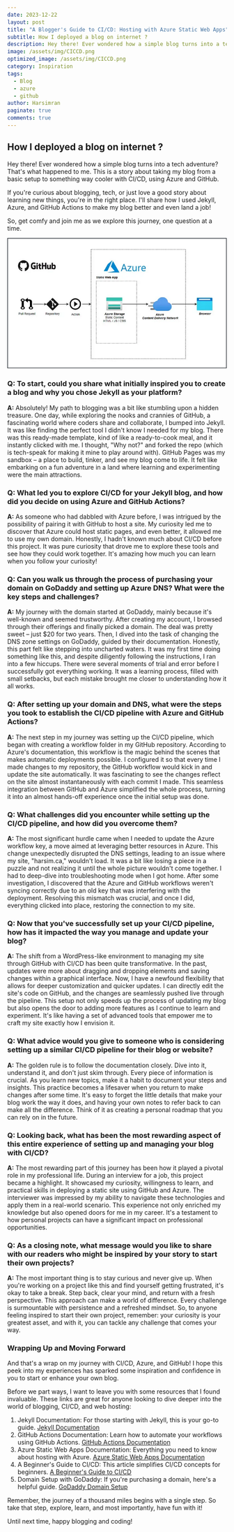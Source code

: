 ```yaml
---
date: 2023-12-22
layout: post
title: "A Blogger's Guide to CI/CD: Hosting with Azure Static Web Apps"
subtitle: How I deployed a blog on internet ?
description: Hey there! Ever wondered how a simple blog turns into a tech adventure? That's what happened to me. This is a story about taking my blog from a basic setup to something way cooler with CI/CD, using Azure and GitHub.
image: /assets/img/CICCD.png
optimized_image: /assets/img/CICCD.png
category: Inspiration
tags:
  - Blog
  - azure
  - github
author: Harsimran
paginate: true
comments: true
---
```

## How I deployed a blog on internet ?
Hey there! Ever wondered how a simple blog turns into a tech adventure? That's what happened to me. This is a story about taking my blog from a basic setup to something way cooler with CI/CD, using Azure and GitHub.

If you're curious about blogging, tech, or just love a good story about learning new things, you're in the right place. I'll share how I used Jekyll, Azure, and GitHub Actions to make my blog better and even land a job!

So, get comfy and join me as we explore this journey, one question at a time.

![CI/CD Blog Map](/assets/img/map.PNG)

### Q: To start, could you share what initially inspired you to create a blog and why you chose Jekyll as your platform?

**A:** Absolutely! My path to blogging was a bit like stumbling upon a hidden treasure. One day, while exploring the nooks and crannies of GitHub, a fascinating world where coders share and collaborate, I bumped into Jekyll. It was like finding the perfect tool I didn't know I needed for my blog. There was this ready-made template, kind of like a ready-to-cook meal, and it instantly clicked with me. I thought, "Why not?" and forked the repo (which is tech-speak for making it mine to play around with). GitHub Pages was my sandbox – a place to build, tinker, and see my blog come to life. It felt like embarking on a fun adventure in a land where learning and experimenting were the main attractions.

### Q: What led you to explore CI/CD for your Jekyll blog, and how did you decide on using Azure and GitHub Actions?

**A:** As someone who had dabbled with Azure before, I was intrigued by the possibility of pairing it with GitHub to host a site. My curiosity led me to discover that Azure could host static pages, and even better, it allowed me to use my own domain. Honestly, I hadn't known much about CI/CD before this project. It was pure curiosity that drove me to explore these tools and see how they could work together. It's amazing how much you can learn when you follow your curiosity!

### Q: Can you walk us through the process of purchasing your domain on GoDaddy and setting up Azure DNS? What were the key steps and challenges?

**A:** My journey with the domain started at GoDaddy, mainly because it's well-known and seemed trustworthy. After creating my account, I browsed through their offerings and finally picked a domain. The deal was pretty sweet – just $20 for two years. Then, I dived into the task of changing the DNS zone settings on GoDaddy, guided by their documentation. Honestly, this part felt like stepping into uncharted waters. It was my first time doing something like this, and despite diligently following the instructions, I ran into a few hiccups. There were several moments of trial and error before I successfully got everything working. It was a learning process, filled with small setbacks, but each mistake brought me closer to understanding how it all works.

### Q: After setting up your domain and DNS, what were the steps you took to establish the CI/CD pipeline with Azure and GitHub Actions?

**A:** The next step in my journey was setting up the CI/CD pipeline, which began with creating a workflow folder in my GitHub repository. According to Azure's documentation, this workflow is the magic behind the scenes that makes automatic deployments possible. I configured it so that every time I made changes to my repository, the GitHub workflow would kick in and update the site automatically. It was fascinating to see the changes reflect on the site almost instantaneously with each commit I made. This seamless integration between GitHub and Azure simplified the whole process, turning it into an almost hands-off experience once the initial setup was done.

### Q: What challenges did you encounter while setting up the CI/CD pipeline, and how did you overcome them?

**A:** The most significant hurdle came when I needed to update the Azure workflow key, a move aimed at leveraging better resources in Azure. This change unexpectedly disrupted the DNS settings, leading to an issue where my site, "harsim.ca," wouldn't load. It was a bit like losing a piece in a puzzle and not realizing it until the whole picture wouldn't come together. I had to deep-dive into troubleshooting mode when I got home. After some investigation, I discovered that the Azure and GitHub workflows weren't syncing correctly due to an old key that was interfering with the deployment. Resolving this mismatch was crucial, and once I did, everything clicked into place, restoring the connection to my site.

### Q: Now that you've successfully set up your CI/CD pipeline, how has it impacted the way you manage and update your blog?

**A:** The shift from a WordPress-like environment to managing my site through GitHub with CI/CD has been quite transformative. In the past, updates were more about dragging and dropping elements and saving changes within a graphical interface. Now, I have a newfound flexibility that allows for deeper customization and quicker updates. I can directly edit the site's code on GitHub, and the changes are seamlessly pushed live through the pipeline. This setup not only speeds up the process of updating my blog but also opens the door to adding more features as I continue to learn and experiment. It's like having a set of advanced tools that empower me to craft my site exactly how I envision it.

### Q: What advice would you give to someone who is considering setting up a similar CI/CD pipeline for their blog or website?

**A:** The golden rule is to follow the documentation closely. Dive into it, understand it, and don't just skim through. Every piece of information is crucial. As you learn new topics, make it a habit to document your steps and insights. This practice becomes a lifesaver when you return to make changes after some time. It's easy to forget the little details that make your blog work the way it does, and having your own notes to refer back to can make all the difference. Think of it as creating a personal roadmap that you can rely on in the future.

### Q: Looking back, what has been the most rewarding aspect of this entire experience of setting up and managing your blog with CI/CD?

**A:** The most rewarding part of this journey has been how it played a pivotal role in my professional life. During an interview for a job, this project became a highlight. It showcased my curiosity, willingness to learn, and practical skills in deploying a static site using GitHub and Azure. The interviewer was impressed by my ability to navigate these technologies and apply them in a real-world scenario. This experience not only enriched my knowledge but also opened doors for me in my career. It's a testament to how personal projects can have a significant impact on professional opportunities.

### Q: As a closing note, what message would you like to share with our readers who might be inspired by your story to start their own projects?

**A:** The most important thing is to stay curious and never give up. When you're working on a project like this and find yourself getting frustrated, it's okay to take a break. Step back, clear your mind, and return with a fresh perspective. This approach can make a world of difference. Every challenge is surmountable with persistence and a refreshed mindset. So, to anyone feeling inspired to start their own project, remember: your curiosity is your greatest asset, and with it, you can tackle any challenge that comes your way.

### Wrapping Up and Moving Forward
And that's a wrap on my journey with CI/CD, Azure, and GitHub! I hope this peek into my experiences has sparked some inspiration and confidence in you to start or enhance your own blog.

Before we part ways, I want to leave you with some resources that I found invaluable. These links are great for anyone looking to dive deeper into the world of blogging, CI/CD, and web hosting:

1. Jekyll Documentation: For those starting with Jekyll, this is your go-to guide. [Jekyll Documentation](https://jekyllrb.com/docs/)
2. GitHub Actions Documentation: Learn how to automate your workflows using GitHub Actions. [GitHub Actions Documentation](https://docs.github.com/en/actions)
3. Azure Static Web Apps Documentation: Everything you need to know about hosting with Azure. [Azure Static Web Apps Documentation](https://learn.microsoft.com/en-us/azure/static-web-apps/)
4. A Beginner's Guide to CI/CD: This article simplifies CI/CD concepts for beginners. [A Beginner's Guide to CI/CD](https://github.blog/2022-06-03-a-beginners-guide-to-ci-cd-and-automation-on-github/)
5. Domain Setup with GoDaddy: If you're purchasing a domain, here's a helpful guide. [GoDaddy Domain Setup
](https://ghost.org/help/godaddy-domain-setup-guide/)

Remember, the journey of a thousand miles begins with a single step. So take that step, explore, learn, and most importantly, have fun with it!

Until next time, happy blogging and coding!
